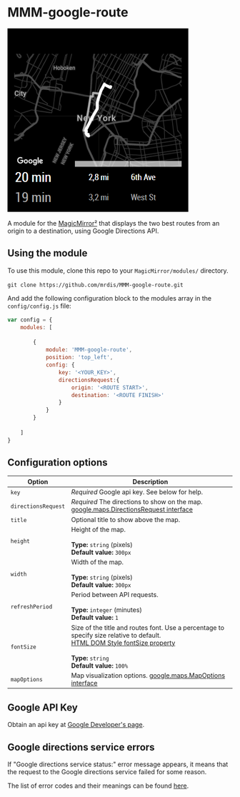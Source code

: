 # MMM-google-route

![Alt text](/screenshot.png "A preview of the MMM-google-route module.")

A module for the [MagicMirror²](https://github.com/MichMich/MagicMirror/) that displays the two best 
routes from an origin to a destination, using Google Directions API.

## Using the module

To use this module, clone this repo to your `MagicMirror/modules/` directory.

`git clone https://github.com/mrdis/MMM-google-route.git`

And add the following configuration block to the modules array in the `config/config.js` file:
```js
var config = {
    modules: [

        {
            module: 'MMM-google-route',
            position: 'top_left',
            config: {
                key: '<YOUR_KEY>',
                directionsRequest:{
                    origin: '<ROUTE START>',
                    destination: '<ROUTE FINISH>'
                }
            }
        }

    ]
}
```

## Configuration options

| Option               | Description
|--------------------- |-----------
| `key`                | *Required* Google api key. See below for help.
| `directionsRequest`  | *Required* The directions to show on the map. [google.maps.DirectionsRequest interface](https://developers.google.com/maps/documentation/javascript/reference/3/directions#DirectionsRequest)
| `title`              | Optional title to show above the map.
| `height`             | Height of the map. <br><br>**Type:** `string` (pixels) <br> **Default value:** `300px`
| `width`              | Width of the map. <br><br>**Type:** `string` (pixels) <br> **Default value:** `300px`
| `refreshPeriod`      | Period between API requests.  <br><br>**Type:** `integer` (minutes) <br> **Default value:** `1`
| `fontSize`           | Size of the title and routes font. Use a percentage to specify size relative to default. <br>[HTML DOM Style fontSize property](https://www.w3schools.com/jsref/prop_style_fontsize.asp) <br><br>**Type:** `string` <br> **Default value:** `100%`
| `mapOptions`         | Map visualization options. [google.maps.MapOptions interface](https://developers.google.com/maps/documentation/javascript/reference/3/map#MapOptions) 


## Google API Key

Obtain an api key at [Google Developer's page](https://developers.google.com/maps/documentation/javascript/).

## Google directions service errors

If "Google directions service status:" error message appears, it means that the request to the Google directions service failed for some reason.

The list of error codes and their meanings can be found [here](https://developers.google.com/maps/documentation/javascript/directions#DirectionsStatus). 
